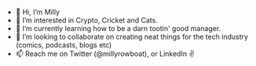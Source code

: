 - 👋 Hi, I’m Milly
- 👀 I’m interested in Crypto, Cricket and Cats. 
- 🌱 I’m currently learning how to be a darn tootin' good manager. 
- 💞️ I’m looking to collaborate on creating neat things for the tech industry (comics, podcasts, blogs etc)
- 📫 Reach me on Twitter (@millyrowboat), or LinkedIn :v: 

<!---
millyrowboat/millyrowboat is a ✨ special ✨ repository because its `README.md` (this file) appears on your GitHub profile.
You can click the Preview link to take a look at your changes.
--->
